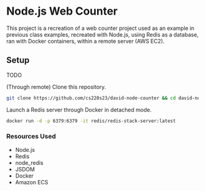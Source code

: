 # Node.js Web Counter

This project is a recreation of a web counter project used as an
example in previous class examples, recreated with Node.js, using Redis as a database, ran with Docker containers, within a remote server (AWS EC2).

## Setup
TODO

(Through remote) Clone this repository.
``` bash
git clone https://github.com/cs220s23/david-node-counter && cd david-node-counter
```
Launch a Redis server through Docker in detached mode.
``` bash
docker run -d -p 6379:6379 -it redis/redis-stack-server:latest
```

### Resources Used
- Node.js
- Redis
- node_redis
- JSDOM
- Docker
- Amazon ECS

